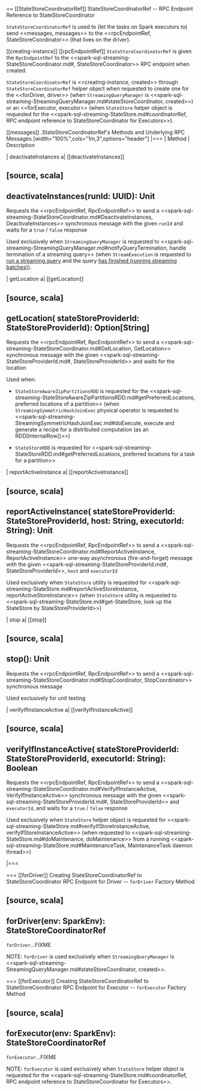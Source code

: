 == [[StateStoreCoordinatorRef]] StateStoreCoordinatorRef -- RPC Endpoint Reference to StateStoreCoordinator

`StateStoreCoordinatorRef` is used to (let the tasks on Spark executors to) send <<messages, messages>> to the <<rpcEndpointRef, StateStoreCoordinator>> (that lives on the driver).

[[creating-instance]]
[[rpcEndpointRef]]
`StateStoreCoordinatorRef` is given the `RpcEndpointRef` to the <<spark-sql-streaming-StateStoreCoordinator.md#, StateStoreCoordinator>> RPC endpoint when created.

`StateStoreCoordinatorRef` is <<creating-instance, created>> through `StateStoreCoordinatorRef` helper object when requested to create one for the <<forDriver, driver>> (when `StreamingQueryManager` is <<spark-sql-streaming-StreamingQueryManager.md#stateStoreCoordinator, created>>) or an <<forExecutor, executor>> (when `StateStore` helper object is requested for the <<spark-sql-streaming-StateStore.md#coordinatorRef, RPC endpoint reference to StateStoreCoordinator for Executors>>).

[[messages]]
.StateStoreCoordinatorRef's Methods and Underlying RPC Messages
[width="100%",cols="1m,3",options="header"]
|===
| Method
| Description

| deactivateInstances
a| [[deactivateInstances]]

[source, scala]
----
deactivateInstances(runId: UUID): Unit
----

Requests the <<rpcEndpointRef, RpcEndpointRef>> to send a <<spark-sql-streaming-StateStoreCoordinator.md#DeactivateInstances, DeactivateInstances>> synchronous message with the given `runId` and waits for a `true` / `false` response

Used exclusively when `StreamingQueryManager` is requested to <<spark-sql-streaming-StreamingQueryManager.md#notifyQueryTermination, handle termination of a streaming query>> (when `StreamExecution` is requested to [run a streaming query](StreamExecution.md#runStream) and the query [has finished (running streaming batches)](StreamExecution.md#runStream-finally)).

| getLocation
a| [[getLocation]]

[source, scala]
----
getLocation(
  stateStoreProviderId: StateStoreProviderId): Option[String]
----

Requests the <<rpcEndpointRef, RpcEndpointRef>> to send a <<spark-sql-streaming-StateStoreCoordinator.md#GetLocation, GetLocation>> synchronous message with the given <<spark-sql-streaming-StateStoreProviderId.md#, StateStoreProviderId>> and waits for the location

Used when:

* `StateStoreAwareZipPartitionsRDD` is requested for the <<spark-sql-streaming-StateStoreAwareZipPartitionsRDD.md#getPreferredLocations, preferred locations of a partition>> (when `StreamingSymmetricHashJoinExec` physical operator is requested to <<spark-sql-streaming-StreamingSymmetricHashJoinExec.md#doExecute, execute and generate a recipe for a distributed computation (as an RDD[InternalRow])>>)

* `StateStoreRDD` is requested for <<spark-sql-streaming-StateStoreRDD.md#getPreferredLocations, preferred locations for a task for a partition>>

| reportActiveInstance
a| [[reportActiveInstance]]

[source, scala]
----
reportActiveInstance(
  stateStoreProviderId: StateStoreProviderId,
  host: String,
  executorId: String): Unit
----

Requests the <<rpcEndpointRef, RpcEndpointRef>> to send a <<spark-sql-streaming-StateStoreCoordinator.md#ReportActiveInstance, ReportActiveInstance>> one-way asynchronous (fire-and-forget) message with the given <<spark-sql-streaming-StateStoreProviderId.md#, StateStoreProviderId>>, `host` and `executorId`

Used exclusively when `StateStore` utility is requested for <<spark-sql-streaming-StateStore.md#reportActiveStoreInstance, reportActiveStoreInstance>> (when `StateStore` utility is requested to <<spark-sql-streaming-StateStore.md#get-StateStore, look up the StateStore by StateStoreProviderId>>)

| stop
a| [[stop]]

[source, scala]
----
stop(): Unit
----

Requests the <<rpcEndpointRef, RpcEndpointRef>> to send a <<spark-sql-streaming-StateStoreCoordinator.md#StopCoordinator, StopCoordinator>> synchronous message

Used exclusively for unit testing

| verifyIfInstanceActive
a| [[verifyIfInstanceActive]]

[source, scala]
----
verifyIfInstanceActive(
  stateStoreProviderId: StateStoreProviderId,
  executorId: String): Boolean
----

Requests the <<rpcEndpointRef, RpcEndpointRef>> to send a <<spark-sql-streaming-StateStoreCoordinator.md#VerifyIfInstanceActive, VerifyIfInstanceActive>> synchronous message with the given <<spark-sql-streaming-StateStoreProviderId.md#, StateStoreProviderId>> and `executorId`, and waits for a `true` / `false` response

Used exclusively when `StateStore` helper object is requested for <<spark-sql-streaming-StateStore.md#verifyIfStoreInstanceActive, verifyIfStoreInstanceActive>> (when requested to <<spark-sql-streaming-StateStore.md#doMaintenance, doMaintenance>> from a running <<spark-sql-streaming-StateStore.md#MaintenanceTask, MaintenanceTask daemon thread>>)

|===

=== [[forDriver]] Creating StateStoreCoordinatorRef to StateStoreCoordinator RPC Endpoint for Driver -- `forDriver` Factory Method

[source, scala]
----
forDriver(env: SparkEnv): StateStoreCoordinatorRef
----

`forDriver`...FIXME

NOTE: `forDriver` is used exclusively when `StreamingQueryManager` is <<spark-sql-streaming-StreamingQueryManager.md#stateStoreCoordinator, created>>.

=== [[forExecutor]] Creating StateStoreCoordinatorRef to StateStoreCoordinator RPC Endpoint for Executor -- `forExecutor` Factory Method

[source, scala]
----
forExecutor(env: SparkEnv): StateStoreCoordinatorRef
----

`forExecutor`...FIXME

NOTE: `forExecutor` is used exclusively when `StateStore` helper object is requested for the <<spark-sql-streaming-StateStore.md#coordinatorRef, RPC endpoint reference to StateStoreCoordinator for Executors>>.

